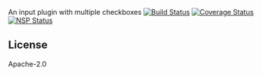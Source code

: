 An input plugin with multiple checkboxes [![Build Status](https://travis-ci.org/punchcard-cms/input-plugin-checkbox.svg?branch=master)](https://travis-ci.org/punchcard-cms/input-plugin-checkbox) [![Coverage Status](https://coveralls.io/repos/github/punchcard-cms/input-plugin-checkbox/badge.svg?branch=master)](https://coveralls.io/github/punchcard-cms/input-plugin-checkbox?branch=master) [![NSP Status](https://nodesecurity.io/orgs/punchcard-cms/projects/931324c4-a9aa-4627-b09f-01de702eff08/badge)](https://nodesecurity.io/orgs/punchcard-cms/projects/931324c4-a9aa-4627-b09f-01de702eff08)

## License

Apache-2.0

